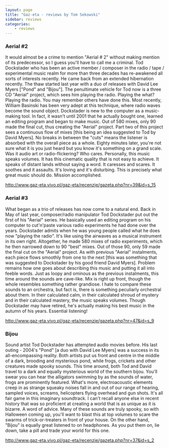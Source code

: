 ```yaml
---
layout: page
title: "Gaz-eta - reviews by Tom Sekowski"
sidebar: reviews
categories:
    - reviews
---
```


### Aerial #2

It would almost be a crime to mention "Aerial # 2" without making mention of its predecessor, so I guess you'll have to call me a criminal. Tod Dockstader who has been an active member / composer in the radio / tape / experimental music realm for more than three decades has re-awakened all sorts of interests recently. He came back from an extended hibernation recently. The thaw started last year with a duo of releases with David Lee Myers ["Pond" and "Bijou"]. The penultimate vehicle for Tod now is a three CD "Aerial" project, which sees him playing the radio. Playing the what? Playing the radio. You may remember others have done this. Most recently, William Basinski has been very adept at this technique, where radio waves become the sound object. Dockstader is new to the computer as a music-making tool. In fact, it wasn't until 2001 that he actually bought one, learned an editing program and began to make music. Out of 580 mixes, only 90 made the final cut, thus creating the "Aerial" project. Part two of this project sees a continuous flow of mixes [this being an idea suggested to Tod by David Myers]. No breaks in between the "cuts" means the listener is absorbed with the overall piece as a whole. Eighty minutes later, you're not sure what it is you just heard but you know it's something on a grand scale. Was it audio art or radio-flickering? Who cares. Personally, this music speaks volumes. It has this cinematic quality that is not easy to achieve. It speaks of distant lands without saying a word. It caresses and scares. It soothes and it assaults. It's loving and it's disturbing. This is precisely what great music should do. Mission accomplished.

<http://www.gaz-eta.vivo.pl/gaz-eta/recenzje/gazeta.php?nr=39&id=s_15>

### Aerial #3

What began as a trio of releases has now come to a natural end. Back in May of last year, composer/radio manipulator Tod Dockstader put out the first of his "Aerial" series. He basically used an editing program on his computer to cut'n'paste various radio experiments he had done over the years. Dockstader admits when he was young people called what he does now "playing the radio". It's like using the airwaves as a musical instrument in its own right. Altogether, he made 580 mixes of radio experiments, which he then narrowed down to 90 "best" mixes. Out of those 90, only 59 made the final cut on the "Aerial" project. As with previous "Aerial" instalments, each piece flows smoothly from one to the next [this was something that was suggested to Dockstader by his good friend David Myers]. Problem remains how one goes about describing this music and putting it all into feeble words. Just as loopy and ominous as the previous instalments, this time around the sounds are cave-like. Mix is right up front, though the whole resembles something rather grandiose. I hate to compare these sounds to an orchestra, but fact is, there is something peculiarly orchestral about them. In their calculated calm, in their calculated shroud of mystery and in their calculated mastery, the music speaks volumes. Though Dockstader may have retired, he's actually making his best music in the autumn of his years. Essential listening! 

<http://www.gaz-eta.vivo.pl/gaz-eta/recenzje/gazeta.php?nr=47&id=s_9>

### Bijou

Sound artist Tod Dockstader has attempted audio movies before. His last outing - 2004's "Pond" [a duo with David Lee Myers] was a success in its all-encompassing reality. Both artists put us front and centre in the middle of a dark, brooding and mysterious pond, while frogs, crickets and other creatures made spooky sounds. This time around, both Tod and David travel to a dark and equally mysterious world of the southern bijou. You'll swear you can hear the alligators swimming by as the sounds of water, frogs are prominently featured. What's more, electroacoustic elements creep in as strange squeaky noises fall in and out of our range of hearing, sampled voices, screams, helicopters flying overhead and gun shots. It's all fair game in this imaginary soundtrack. I can't recall anyone else in recent history that was so proficient at creating a world that is as unique as it is bizarre. A word of advice. Many of these sounds are truly spooky, so with Halloween coming up, you'll want to blast this at top volumes to scare the swarms of trick-or-treaters in front of your house. On the other hand, "Bijou" is equally great listened to on headphones. As you put them on, lie down, take a pill and trade your world for this one.

<http://www.gaz-eta.vivo.pl/gaz-eta/recenzje/gazeta.php?nr=37&id=s_2>
